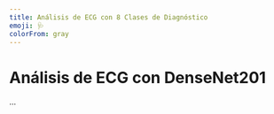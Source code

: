 ```yaml
---
title: Análisis de ECG con 8 Clases de Diagnóstico
emoji: 🩺
colorFrom: gray
---
```


# Análisis de ECG con DenseNet201
... 
